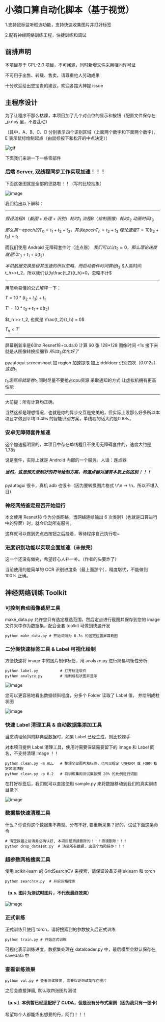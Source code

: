 # 小猿口算自动化脚本（基于视觉）
1.支持鼠标监听框选功能，支持快速收集图片并打好标签

2.配有神经网络训练工程，快捷训练和调试

## 前排声明
本项目基于 GPL-2.0 项目，不可闭源，同时新增文件采用相同许可证

不可用于出售、转载、售卖，请尊重他人劳动成果

十分欢迎给出您宝贵的建议，欢迎各路大神提 issue

## 主程序设计
为了让程序不那么枯燥，本项目加了几个对点位的显示和按钮（配置文件保存在 _p.npy 里，不要乱动）

（其中，A、B、C、D 分别表示四个识别区域（上面两个数字和下面两个数字），E 表示鼠标绘制起点（由鼠标按下和松开的中点决定））

![gif](./Pictures/valication.gif)

下面我们来讲一下一些零部件

### 后端 Server, 双线程同步工作实现加速！！！

下面这张图就是全部的思路啦！！（写的比较抽象）

![image](./Pictures/Server.jpg)

我们给出以下解释：

---
$`假设流程A（截图+处理+识别）耗时t_1`$
$`流程B（绘制图像）耗时t_2`$
$`动画时间t_3`$

$`那么第一 epoch 的 T_0=t_1+t_2+t_3，其余epoch T_n=t_2+t_3`$
$`理论速度T=10(t_2+t_3)+t_1`$

而我们使用 Android 无障碍套件时（连点器）
$`我们可以让t_2≈0，那么理论速度就是10t_3+t_1+o(t_2)`$

$`本机数据交换是极其迅速的所以忽略，而启动套件时间算给t_2`$
$`人类时间t_h>>t_2，所以我们认为\frac{t_2}{t_h}=0，忽略不计`$

---

用简单易懂的公式解释一下：

$`T = 10 * (t_2 + t_3) + t_1`$

$`T' = 10 * t_3 + t_1 + o(t_2)`$

$`t_h >> t_2, 也就是 \frac{t_2}{t_h} = 0`$

$`T_h < T'`$

---
屏幕刷新率是60hz
Resnet18+cuda:0 计算 60 张 128*128 图像时间 <1s
接下来就是从图像转换扣细节
$`所以t_3优化好了`$

pyautogui.screenshoot 加 region 加速提取
加上 ddddocr 识别四次（0.012s）
$`这是t_1`$

$`t_3定死后就是卷t_1`$
同时尽量不要抢占cpu资源
采取通知的方式
让虚拟机拥有更高性能

---

大前提：所有计算均正确。

当然这都是理想情况，也就是你的异步交互是完美的，但实际上没那么好多所以本项目才做到平均 0.49s 的智能识别方案，单线程的话大约是0.68s。

### 安卓无障碍套件加速

这个加速挺明显的，本项目中存在单线程且不使用无障碍套件的，速度大约是 1.78s

说是套件，实际上就是 Android 内部的一个服务。人话：连点器

##### 当然，这是预先录制好的符号绘制方案，和连点器对撞有本质上的区别！！！

pyautogui 很卡，真机 adb 也很卡（因为要转换图片格式 \r\n -> \n，所以不堪入目）

### 神经网络鉴定是否开始运行

本文使用 Resnet18 作为分类网络，当网络连续输出 6 次类别1（也就是口算进行中的界面）时，就会启动所有服务。

这样就可以做到先点击按钮之后挂着，等待程序自己执行啦~

### 进度识别功能以实现全面加速（未做完）

这一个还没有做完，希望好心人补一补。（作者的头要炸了）

当前使用的是简单的 OCR 识别进度条（最上面那个），精度堪忧，不能做到 100% 正确。


## 神经网络训练 Toolkit

### 可控制自动图像截屏工具
make_data.py 允许您只有选定框选范围，然后定点进行截图并保存到您的 image 文件夹中作为数据集，配合全套 toolkit 可做到快速开发
```
python make_data.py # 开始间隔为 0.3s 的固定位置屏幕截图
```

### 二分类快速标签工具 & Label 可视化绘制
方便快速将 image 中的图片制作标签，用 analyze.py 进行简易均衡性分析

```
python label.py          # 打开标注软件
python analyze.py        # 绘制成柱状图并显示
```

![image](./Pictures/label_tool.png)

您可以更容易地看出数据倾斜程度，分多个 Folder 读取了 Label 值， 并绘制成柱状图

![image](./Pictures/analyzation.png)

### 快速 Label 清理工具 & 自动数据集添加工具
当您清理倾斜的非典型数据时，如果 Label 已经生成，则比较棘手

对本项目提供 Label 清理工具，使用时需要保证需要留下的 Image 和 Label 同名，不支持清理 Image ！！

```
python clean.py -m ALL   # 整理全部图片和标签，也可以规定 UNFORM 或 FORM 指定区域清理
python clean.py -p 0.2   # 将训练集和测试集按照 20% 的比例进行切割
```

在打好标签后，我们就可以直接使用 sample.py 来将数据移动到我们的真实训练目录下

![image](./Pictures/clean%26sample.png)

### 数据集快速清理工具

什么？你说你这个数据集不典型、分布不好, 要重新采集？好的，试试下面这条命令

```
# 清空数据之前请务必确认好, 本项目是直接删除的！！！直接删除！！！
python drop_dataset.py  # 清空所有数据, 这是个危险操作！！！
```

### 超参数网格搜索工具
使用 scikit-learn 的 GridSearchCV 来搜索，请保证设备支持 sklearn 和 torch

```
python searchcv.py  # 开启网格搜索
```

#### （p.s. 图片为测试时图片，不代表最终效果）

![image](./Pictures/searchcv.png)

### 正式训练
正式训练只使用 torch，请将搜索到的参数放入后正式训练

```
python train.py # 开始正式训练
```

可视化表示训练进度，数据集处理在 dataloader.py 中，最后模型会默认保存在 savedata 中

### 查看训练效果

```
python val.py # 查看测试效果, 需要保证测试集存在图片
```

之后会直接弹窗, 默认取四张图片测试

#### （p.s.）本例暂已经适配好了 CUDA，但是没有分布式案例（因为我只有一张卡）

希望每个人都能练出想要的丹，阿门！！！
